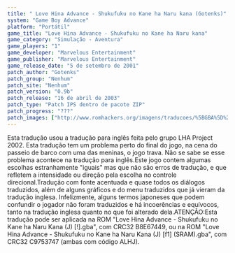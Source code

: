```yaml
---
title: " Love Hina Advance - Shukufuku no Kane ha Naru kana (Gotenks)"
system: "Game Boy Advance"
platform: "Portátil"
game_title: "Love Hina Advance - Shukufuku no Kane ha Naru kana"
game_category: "Simulação - Aventura"
game_players: "1"
game_developer: "Marvelous Entertainment"
game_publisher: "Marvelous Entertainment"
game_release_date: "5 de setembro de 2001"
patch_author: "Gotenks"
patch_group: "Nenhum"
patch_site: "Nenhum"
patch_version: "0.9b"
patch_release: "16 de abril de 2003"
patch_type: "Patch IPS dentro de pacote ZIP"
patch_progress: "???"
patch_images: ["http://www.romhackers.org/imagens/traducoes/%5BGBA%5D%20Love%20Hina%20Advance%20-%20Shukufuku%20no%20Kane%20ha%20Naru%20kana%20-%20Gotenks%20-%201.png","http://www.romhackers.org/imagens/traducoes/%5BGBA%5D%20Love%20Hina%20Advance%20-%20Shukufuku%20no%20Kane%20ha%20Naru%20kana%20-%20Gotenks%20-%202.png","http://www.romhackers.org/imagens/traducoes/%5BGBA%5D%20Love%20Hina%20Advance%20-%20Shukufuku%20no%20Kane%20ha%20Naru%20kana%20-%20Gotenks%20-%203.png"]
---
```

Esta tradução usou a tradução para inglês feita pelo grupo LHA Project 2002. Esta tradução tem um problema perto do final do jogo, na cena do passeio de barco com uma das meninas, o jogo trava. Não se sabe se esse problema acontece na tradução para inglês.Este jogo contem algumas escolhas estranhamente "iguais" mas que não são erros de tradução, e que refletem a intensidade ou direção pela escolha no controle direcional.Tradução com fonte acentuada e quase todos os diálogos traduzidos, além de alguns gráficos e do menu traduzidos que já vieram da tradução inglesa. Infelizmente, alguns termos japoneses que podem confundir o jogador não foram traduzidos e há incoerências e equívocos, tanto na tradução inglesa quanto no que foi alterado dela.ATENÇÃO:Esta tradução pode ser aplicada na ROM "Love Hina Advance - Shukufuku no Kane ha Naru Kana (J) [!].gba", com CRC32 B8E67449, ou na ROM "Love Hina Advance - Shukufuku no Kane ha Naru Kana (J) [f1] (SRAM).gba", com CRC32 C9753747 (ambas com código ALHJ).